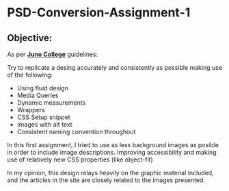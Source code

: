 # PSD-Conversion-Assignment-1

## Objective:

As per **[Juno College](https://junocollege.com)** guidelines:

Try to replicate a desing accurately and consistently as possible making use of the following:
- Using fluid design
- Media Queries
- Dynamic measurements
- Wrappers 
- CSS Setup snippet
- Images with alt text
- Consistent naming convention throughout

In this first assignment, I tried to use as less background images as posible in order to include image descriptions. Improving accessibility and making use of relatively new CSS properties (like object-fit)

In my opinion, this design relays heavily on the graphic material included, and the articles in the site are closely related to the images presented.

